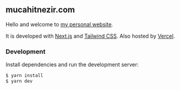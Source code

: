 ## mucahitnezir.com

Hello and welcome to [my personal website](https://mucahitnezir.com/).

It is developed with [Next.js](https://nextjs.org/) and [Tailwind CSS](https://tailwindcss.com/). Also hosted by [Vercel](https://vercel.com/).

### Development

Install dependencies and run the development server:

```bash
$ yarn install
$ yarn dev
```
